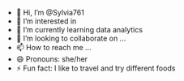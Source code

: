 - 👋 Hi, I’m @Sylvia761
- 👀 I’m interested in 
- 🌱 I’m currently learning data analytics 
- 💞️ I’m looking to collaborate on ...
- 📫 How to reach me ...
- 😄 Pronouns: she/her
- ⚡ Fun fact: I like to travel and try different foods 

<!---
Sylvia761/Sylvia761 is a ✨ special ✨ repository because its `README.md` (this file) appears on your GitHub profile.
You can click the Preview link to take a look at your changes.
--->
